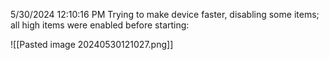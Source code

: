 5/30/2024 12:10:16 PM
Trying to make device faster, disabling some items; all high items were enabled before starting:

![[Pasted image 20240530121027.png]]